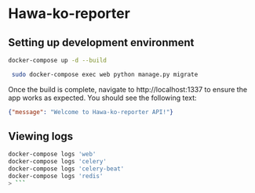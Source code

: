 # Hawa-ko-reporter 

## Setting up development environment 
```bash 
docker-compose up -d --build
```
```bash
 sudo docker-compose exec web python manage.py migrate
```

Once the build is complete, navigate to http://localhost:1337 to ensure the app works as expected. You should see the following text:
```json
{"message": "Welcome to Hawa-ko-reporter API!"}
```

## Viewing logs
 ```bash
 docker-compose logs 'web'
 docker-compose logs 'celery'
 docker-compose logs 'celery-beat'
 docker-compose logs 'redis'
> ```